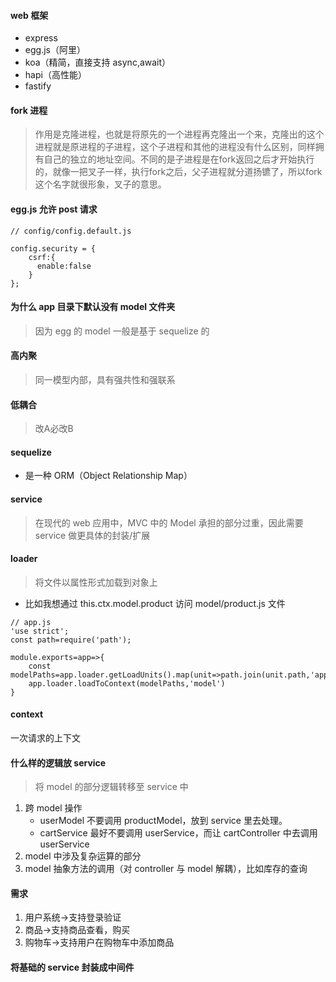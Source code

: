 #### web 框架
* express
* egg.js（阿里）
* koa（精简，直接支持 async,await）
* hapi（高性能）
* fastify

#### fork 进程
> 作用是克隆进程，也就是将原先的一个进程再克隆出一个来，克隆出的这个进程就是原进程的子进程，这个子进程和其他的进程没有什么区别，同样拥有自己的独立的地址空间。不同的是子进程是在fork返回之后才开始执行的，就像一把叉子一样，执行fork之后，父子进程就分道扬镳了，所以fork这个名字就很形象，叉子的意思。


#### egg.js 允许 post 请求
```
// config/config.default.js

config.security = {
    csrf:{
      enable:false
    }
};
```

#### 为什么 app 目录下默认没有 model 文件夹
> 因为 egg 的 model 一般是基于 sequelize 的

#### 高内聚
> 同一模型内部，具有强共性和强联系

#### 低耦合
> 改A必改B

#### sequelize
* 是一种 ORM（Object Relationship Map）

#### service 
> 在现代的 web 应用中，MVC 中的 Model 承担的部分过重，因此需要 service 做更具体的封装/扩展

#### loader
> 将文件以属性形式加载到对象上
* 比如我想通过 this.ctx.model.product 访问 model/product.js 文件
```
// app.js
'use strict';
const path=require('path');

module.exports=app=>{
    const modelPaths=app.loader.getLoadUnits().map(unit=>path.join(unit.path,'app/model'));
    app.loader.loadToContext(modelPaths,'model')
}
```

#### context
一次请求的上下文

#### 什么样的逻辑放 service
> 将 model 的部分逻辑转移至 service 中
1. 跨 model 操作
    * userModel 不要调用 productModel，放到 service 里去处理。
    * cartService 最好不要调用 userService，而让 cartController 中去调用 userService
2. model 中涉及复杂运算的部分
3. model 抽象方法的调用（对 controller 与 model 解耦），比如库存的查询

#### 需求
1. 用户系统->支持登录验证
2. 商品->支持商品查看，购买
3. 购物车->支持用户在购物车中添加商品

#### 将基础的 service 封装成中间件
